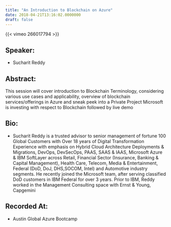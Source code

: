 ```yaml
---
title: "An Introduction to Blockchain on Azure"
date: 2018-04-21T13:16:02.0000000
draft: false
---
```


{{< vimeo 266017794 >}}

## Speaker:

 - Sucharit Reddy

## Abstract:

<p>This session will cover introduction to Blockchain Terminology, considering various use cases and applicability, overview of blockchain services/offerings in Azure and sneak peek into a Private Project Microsoft is investing with respect to Blockchain followed by live demo</p>

## Bio:

 - <p>Sucharit Reddy is a trusted advisor to senior management of fortune 100 Global Customers with Over 18 years of Digital Transformation Experience with emphasis on Hybrid Cloud Architecture Deployments & Migrations, DevOps, DevSecOps, PAAS, SAAS & IAAS, Microsoft Azure & IBM SoftLayer across Retail, Financial Sector (Insurance, Banking & Capital Management), Health Care, Telecom, Media & Entertainment, Federal (DoD, DoJ, DHS,SOCOM, Intel) and Automotive industry segments. He recently joined the Microsoft team, after serving classified DoD customers in IBM Federal for over 3 years. Prior to IBM, Reddy worked in the Management Consulting space with Ernst & Young, Capgemini</p>

## Recorded At:

 - Austin Global Azure Bootcamp

